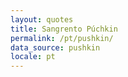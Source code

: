 ```yaml
---
layout: quotes
title: Sangrento Púchkin
permalink: /pt/pushkin/
data_source: pushkin
locale: pt
---
```

